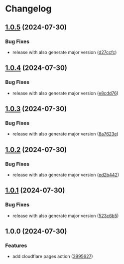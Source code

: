 # Changelog

## [1.0.5](https://github.com/kitabisa/cloudflare-pages-action/compare/v1.0.4...v1.0.5) (2024-07-30)


### Bug Fixes

* release with also generate major version ([d27ccfc](https://github.com/kitabisa/cloudflare-pages-action/commit/d27ccfc582854aa0719d05c13f8870394d455cce))

## [1.0.4](https://github.com/kitabisa/cloudflare-pages-action/compare/v1.0.3...v1.0.4) (2024-07-30)


### Bug Fixes

* release with also generate major version ([e8cdd76](https://github.com/kitabisa/cloudflare-pages-action/commit/e8cdd766146db95f3a745248de3932dfd0f8d4be))

## [1.0.3](https://github.com/kitabisa/cloudflare-pages-action/compare/v1.0.2...v1.0.3) (2024-07-30)


### Bug Fixes

* release with also generate major version ([8a7623e](https://github.com/kitabisa/cloudflare-pages-action/commit/8a7623e1b1c82ffa4eb6ee4a6082c81c7dbd1dc2))

## [1.0.2](https://github.com/kitabisa/cloudflare-pages-action/compare/v1.0.1...v1.0.2) (2024-07-30)


### Bug Fixes

* release with also generate major version ([ed2b442](https://github.com/kitabisa/cloudflare-pages-action/commit/ed2b442862e76bf7e95ff3e13b0baeb3bb3caf54))

## [1.0.1](https://github.com/kitabisa/cloudflare-pages-action/compare/v1.0.0...v1.0.1) (2024-07-30)


### Bug Fixes

* release with also generate major version ([523c6b5](https://github.com/kitabisa/cloudflare-pages-action/commit/523c6b5f4caf9f8c8e00f1a9beb4ea911bf6f6ff))

## 1.0.0 (2024-07-30)


### Features

* add cloudflare pages action ([3995627](https://github.com/kitabisa/cloudflare-pages-action/commit/39956271e0a727b0b1b12fd2e47e50c211fa7d88))
